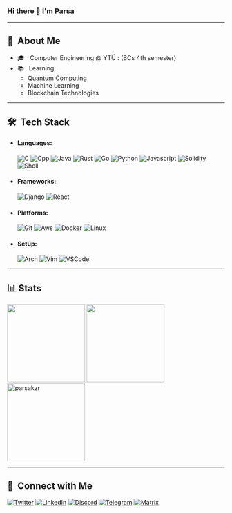 ### Hi there 👋 I'm Parsa

---
## 🔵 &nbsp;About Me

- 🎓 &nbsp; Computer Engineering @ YTÜ : (BCs 4th semester)
- 📚 &nbsp; Learning:
  - Quantum Computing
  - Machine Learning
  - Blockchain Technologies

---

## 🛠 &nbsp;Tech Stack

- #### Languages: <br>
  
  ![C](https://img.shields.io/badge/C-00599C?style=for-the-badge&logo=c&logoColor=white)
  ![Cpp](https://img.shields.io/badge/C%2B%2B-00599C?style=for-the-badge&logo=c%2B%2B&logoColor=white)
  ![Java](https://img.shields.io/badge/Java-ED8B00?style=for-the-badge&logo=java&logoColor=white)
  ![Rust](https://img.shields.io/badge/Rust-000000?style=for-the-badge&logo=rust&logoColor=white)
  ![Go](https://img.shields.io/badge/Go-00ADD8?style=for-the-badge&logo=go&logoColor=white)
  ![Python](https://img.shields.io/badge/Python-14354C?style=for-the-badge&logo=python&logoColor=white)
  ![Javascript](https://img.shields.io/badge/JavaScript-F7DF1E?style=for-the-badge&logo=javascript&logoColor=black)
  ![Solidity](https://img.shields.io/badge/Solidity-002FA7?style=for-the-badge&logo=solidity&logoColor=white)
  ![Shell](https://img.shields.io/badge/Shell_Script-121011?style=for-the-badge&logo=gnu-bash&logoColor=white)

- #### Frameworks: <br>
  
  ![Django](https://img.shields.io/badge/Django-092E20?style=for-the-badge&logo=django&logoColor=white)
  ![React](https://img.shields.io/badge/React-20232A?style=for-the-badge&logo=react&logoColor=61DAFB)

- #### Platforms: <br>
  
  ![Git](https://img.shields.io/badge/Git-F05032?style=for-the-badge&logo=git&logoColor=white)
  ![Aws](https://img.shields.io/badge/Amazon_AWS-232F3E?style=for-the-badge&logo=amazon-aws&logoColor=white)
  ![Docker](https://img.shields.io/badge/Docker-2CA5E0?style=for-the-badge&logo=docker&logoColor=white)
  ![Linux](https://img.shields.io/badge/Linux-FCC624?style=for-the-badge&logo=linux&logoColor=black)

- #### Setup: <br>
  
  ![Arch](https://img.shields.io/badge/Arch_Linux-1793D1?style=for-the-badge&logo=arch-linux&logoColor=white)
  ![Vim](https://img.shields.io/badge/VIM-%2311AB00.svg?&style=for-the-badge&logo=vim&logoColor=white)
  ![VSCode](https://img.shields.io/badge/VSCode-0078D4?style=for-the-badge&logo=visual%20studio%20code&logoColor=white)

---
## 📊 Stats

<p>
<a href="https://github.com/parsakzr">
  <img height="180em" src="https://github-readme-stats.vercel.app/api?username=parsakzr&show_icons=true&theme=tokyonight&hide_border=true" />
  <img height="180em" src="https://github-readme-stats-eight-theta.vercel.app/api/top-langs/?username=parsakzr&theme=tokyonight&hide_border=true&layout=compact&exclude_lang=java+r" />
  <img height="180em" src="https://github-readme-streak-stats.herokuapp.com/?user=parsakzr&theme=tokyonight&hide_border=true" alt="parsakzr" />
</a>
</p>

---
## 🤙 &nbsp;Connect with Me

[![Twitter](https://img.shields.io/badge/@DevParsa-%231DA1F2.svg?&style=for-the-badge&logo=Twitter&logoColor=white)](https://twitter.com/DevParsa)
[![LinkedIn](https://img.shields.io/badge/@Parsakzr-0077B5?style=for-the-badge&logo=linkedin&logoColor=white)](https://www.linkedin.com/in/parsakzr/)
[![Discord](https://img.shields.io/badge/Parsak%238080-%237289DA.svg?&style=for-the-badge&logo=discord&logoColor=white)](https://discord.com/users/856558697107161118)
[![Telegram](https://img.shields.io/badge/@AltParsa-2CA5E0?style=for-the-badge&logo=telegram&logoColor=white)](https://t.me/altparsa)
[![Matrix](https://img.shields.io/badge/parsak:matrix.org-2b2b2b?logo=Matrix&style=for-the-badge&logoColor=white)](https://matrix.to/#/@parsak:matrix.org)
